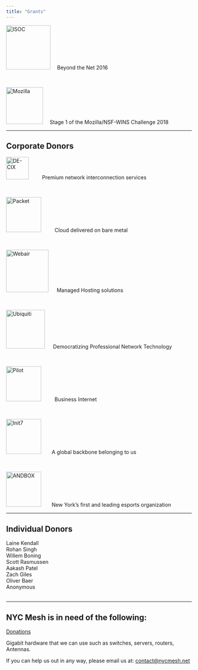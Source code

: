 ```yaml
---
title: "Grants"
---
```


[<img src="/sponsors/logo_isoc_568×205.png" alt="ISOC" style="width:120px;"/>](https://www.internetsociety.org)<code>&nbsp;&nbsp;</code> Beyond the Net 2016

<br>

[<img src="/sponsors/moz.png" alt="Mozilla" style="width:100px;"/>](https://foundation.mozilla.org)<code>&nbsp;&nbsp;</code> Stage 1 of the Mozilla/NSF-WINS Challenge 2018

---
Corporate Donors
---
[<img src="/sponsors/logo_de-cix1476×1353.png" alt="DE-CIX" style="height:61px;"/>](https://de-cix.net) <code>&nbsp;&nbsp;&nbsp;&nbsp;</code> Premium network interconnection services

<br>

[<img src="/sponsors/logo_Packet_2106×764.png" alt="Packet" style="width:95px;"/>](https://www.packet.com) <code>&nbsp;&nbsp;&nbsp;&nbsp;</code> Cloud delivered on bare metal

<br>

[<img src="/sponsors/logo_Webair_494×158.png" alt="Webair" style="width:115px;"/>](https://www.webair.com) <code>&nbsp;&nbsp;</code> Managed Hosting solutions

<br>

[<img src="/sponsors/ubnt.jpg" alt="Ubiquiti" style="width:105px;"/>](https://www.ui.com/) <code>&nbsp;&nbsp;</code> Democratizing Professional Network Technology

<br>

[<img src="/sponsors/pilot.png" alt="Pilot" style="width:95px;"/>](https://www.pilotfiber.com/) <code>&nbsp;&nbsp;&nbsp;&nbsp;</code> Business Internet

<br>

[<img src="/sponsors/Init7_logo.svg" alt="Init7" style="width:95px;"/>](https://www.init7.net/en/)<code>&nbsp;&nbsp;&nbsp;&nbsp;</code>A global backbone belonging to us

<br>

[<img src="/sponsors/andbox.jpg" alt="ANDBOX" style="width:95px;"/>](https://andbox.com)<code>&nbsp;&nbsp;&nbsp;&nbsp;</code>New York’s first and leading esports organization



---
Individual Donors
---
Laine Kendall  
Rohan Singh  
Willem Boning  
Scott Rasmussen  
Aakash Patel  
Zach Giles  
Oliver Baer  
Anonymous  
<br>

---
NYC Mesh is in need of the following:
---

[Donations](/donate)<br>

Gigabit hardware that we can use such as switches, servers, routers, Antennas.<br>

If you can help us out in any way, please email us at: [contact@nycmesh.net](mailto:contact@nycmesh.net)
